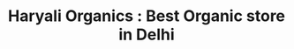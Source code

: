 ---
title: "Haryali Organics : Best Organic store in Delhi"
url: /delhi/haryali-organics-best-organic-store-in-delhi/
shop: Supermarkt
---